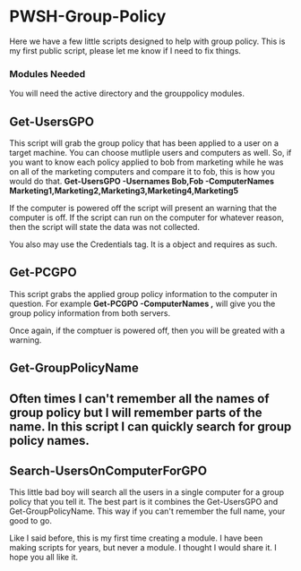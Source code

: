 # PWSH-Group-Policy
Here we have a few little scripts designed to help with group policy. This is my first public script, please let me know if I need to fix things. 

<h3>Modules Needed</h3>
You will need the active directory and the grouppolicy modules. 

<h2>Get-UsersGPO</h2>
This script will grab the group policy that has been applied to a user on a target machine. You can choose mutliple users and computers as well. So, if you want to know each policy applied to bob from marketing while he was on all of the marketing computers and compare it to fob, this is how you would do that. <b>Get-UsersGPO -Usernames Bob,Fob -ComputerNames Marketing1,Marketing2,Marketing3,Marketing4,Marketing5</b>

If the computer is powered off the script will present an warning that the computer is off. If the script can run on the computer for whatever reason, then the script will state the data was not collected. 

You also may use the Credentials tag. It is a object and requires as such. 

<h2>Get-PCGPO</h2>
This script grabs the applied group policy information to the computer in question. For example <b>Get-PCGPO -ComputerNames <server1>,<server2></b> will give you the group policy information from both servers. 

Once again, if the comptuer is powered off, then you will be greated with a warning.

<h2>Get-GroupPolicyName<h2>
Often times I can't remember all the names of group policy but I will remember parts of the name. In this script I can quickly search for group policy names.

<h2>Search-UsersOnComputerForGPO</h2>
This little bad boy will search all the users in a single computer for a group policy that you tell it. The best part is it combines the Get-UsersGPO and Get-GroupPolicyName. This way if you can't remember the full name, your good to go. 

Like I said before, this is my first time creating a module. I have been making scripts for years, but never a module. I thought I would share it. I hope you all like it. 
